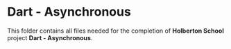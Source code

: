 # Dart - Asynchronous

This folder contains all files needed for the completion of **Holberton School** project **Dart - Asynchronous**.
